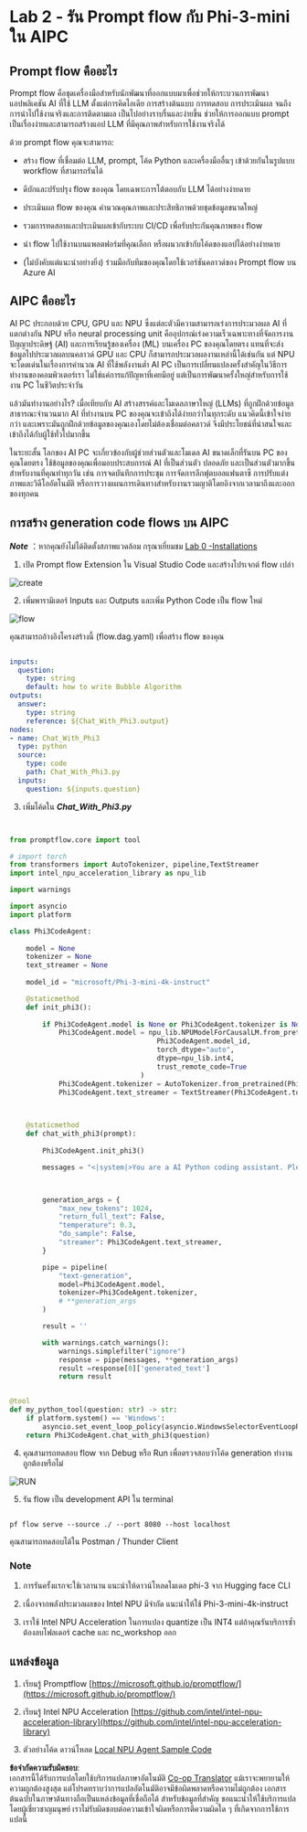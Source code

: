 <!--
CO_OP_TRANSLATOR_METADATA:
{
  "original_hash": "bc29f7fe7fc16bed6932733eac8c81b8",
  "translation_date": "2025-07-17T03:58:34+00:00",
  "source_file": "md/02.Application/02.Code/Phi3/VSCodeExt/HOL/AIPC/02.PromptflowWithNPU.md",
  "language_code": "th"
}
-->
# **Lab 2 - รัน Prompt flow กับ Phi-3-mini ใน AIPC**

## **Prompt flow คืออะไร**

Prompt flow คือชุดเครื่องมือสำหรับนักพัฒนาที่ออกแบบมาเพื่อช่วยให้กระบวนการพัฒนาแอปพลิเคชัน AI ที่ใช้ LLM ตั้งแต่การคิดไอเดีย การสร้างต้นแบบ การทดสอบ การประเมินผล จนถึงการนำไปใช้งานจริงและการติดตามผล เป็นไปอย่างราบรื่นและง่ายขึ้น ช่วยให้การออกแบบ prompt เป็นเรื่องง่ายและสามารถสร้างแอป LLM ที่มีคุณภาพสำหรับการใช้งานจริงได้

ด้วย prompt flow คุณจะสามารถ:

- สร้าง flow ที่เชื่อมต่อ LLM, prompt, โค้ด Python และเครื่องมืออื่นๆ เข้าด้วยกันในรูปแบบ workflow ที่สามารถรันได้

- ดีบักและปรับปรุง flow ของคุณ โดยเฉพาะการโต้ตอบกับ LLM ได้อย่างง่ายดาย

- ประเมินผล flow ของคุณ คำนวณคุณภาพและประสิทธิภาพด้วยชุดข้อมูลขนาดใหญ่

- รวมการทดสอบและประเมินผลเข้ากับระบบ CI/CD เพื่อรับประกันคุณภาพของ flow

- นำ flow ไปใช้งานบนแพลตฟอร์มที่คุณเลือก หรือผนวกเข้ากับโค้ดของแอปได้อย่างง่ายดาย

- (ไม่บังคับแต่แนะนำอย่างยิ่ง) ร่วมมือกับทีมของคุณโดยใช้เวอร์ชันคลาวด์ของ Prompt flow บน Azure AI

## **AIPC คืออะไร**

AI PC ประกอบด้วย CPU, GPU และ NPU ซึ่งแต่ละตัวมีความสามารถเร่งการประมวลผล AI ที่แตกต่างกัน NPU หรือ neural processing unit คืออุปกรณ์เร่งความเร็วเฉพาะทางที่จัดการงานปัญญาประดิษฐ์ (AI) และการเรียนรู้ของเครื่อง (ML) บนเครื่อง PC ของคุณโดยตรง แทนที่จะส่งข้อมูลไปประมวลผลบนคลาวด์ GPU และ CPU ก็สามารถประมวลผลงานเหล่านี้ได้เช่นกัน แต่ NPU จะโดดเด่นในเรื่องการคำนวณ AI ที่ใช้พลังงานต่ำ AI PC เป็นการเปลี่ยนแปลงครั้งสำคัญในวิธีการทำงานของคอมพิวเตอร์เรา ไม่ใช่แค่การแก้ปัญหาที่เคยมีอยู่ แต่เป็นการพัฒนาครั้งใหญ่สำหรับการใช้งาน PC ในชีวิตประจำวัน

แล้วมันทำงานอย่างไร? เมื่อเทียบกับ AI สร้างสรรค์และโมเดลภาษาใหญ่ (LLMs) ที่ถูกฝึกด้วยข้อมูลสาธารณะจำนวนมาก AI ที่ทำงานบน PC ของคุณจะเข้าถึงได้ง่ายกว่าในทุกระดับ แนวคิดนี้เข้าใจง่ายกว่า และเพราะมันถูกฝึกด้วยข้อมูลของคุณเองโดยไม่ต้องเชื่อมต่อคลาวด์ จึงมีประโยชน์ที่น่าสนใจและเข้าถึงได้กับผู้ใช้ทั่วไปมากขึ้น

ในระยะสั้น โลกของ AI PC จะเกี่ยวข้องกับผู้ช่วยส่วนตัวและโมเดล AI ขนาดเล็กที่รันบน PC ของคุณโดยตรง ใช้ข้อมูลของคุณเพื่อมอบประสบการณ์ AI ที่เป็นส่วนตัว ปลอดภัย และเป็นส่วนตัวมากขึ้นสำหรับงานที่คุณทำทุกวัน เช่น การจดบันทึกการประชุม การจัดการลีกฟุตบอลแฟนตาซี การปรับแต่งภาพและวิดีโออัตโนมัติ หรือการวางแผนการเดินทางสำหรับงานรวมญาติโดยอิงจากเวลามาถึงและออกของทุกคน

## **การสร้าง generation code flows บน AIPC**

***Note*** ：หากคุณยังไม่ได้ติดตั้งสภาพแวดล้อม กรุณาเยี่ยมชม [Lab 0 -Installations](./01.Installations.md)

1. เปิด Prompt flow Extension ใน Visual Studio Code และสร้างโปรเจกต์ flow เปล่า

![create](../../../../../../../../../translated_images/pf_create.bde888dc83502eba082a058175bbf1eee6791219795393a386b06fd3043ec54d.th.png)

2. เพิ่มพารามิเตอร์ Inputs และ Outputs และเพิ่ม Python Code เป็น flow ใหม่

![flow](../../../../../../../../../translated_images/pf_flow.520824c0969f2a94f17e947f86bdc4b4c6c88a2efa394fe3bcfb58c0dbc578a7.th.png)

คุณสามารถอ้างอิงโครงสร้างนี้ (flow.dag.yaml) เพื่อสร้าง flow ของคุณ

```yaml

inputs:
  question:
    type: string
    default: how to write Bubble Algorithm
outputs:
  answer:
    type: string
    reference: ${Chat_With_Phi3.output}
nodes:
- name: Chat_With_Phi3
  type: python
  source:
    type: code
    path: Chat_With_Phi3.py
  inputs:
    question: ${inputs.question}


```

3. เพิ่มโค้ดใน ***Chat_With_Phi3.py***

```python


from promptflow.core import tool

# import torch
from transformers import AutoTokenizer, pipeline,TextStreamer
import intel_npu_acceleration_library as npu_lib

import warnings

import asyncio
import platform

class Phi3CodeAgent:
    
    model = None
    tokenizer = None
    text_streamer = None
    
    model_id = "microsoft/Phi-3-mini-4k-instruct"

    @staticmethod
    def init_phi3():
        
        if Phi3CodeAgent.model is None or Phi3CodeAgent.tokenizer is None or Phi3CodeAgent.text_streamer is None:
            Phi3CodeAgent.model = npu_lib.NPUModelForCausalLM.from_pretrained(
                                    Phi3CodeAgent.model_id,
                                    torch_dtype="auto",
                                    dtype=npu_lib.int4,
                                    trust_remote_code=True
                                )
            Phi3CodeAgent.tokenizer = AutoTokenizer.from_pretrained(Phi3CodeAgent.model_id)
            Phi3CodeAgent.text_streamer = TextStreamer(Phi3CodeAgent.tokenizer, skip_prompt=True)

    

    @staticmethod
    def chat_with_phi3(prompt):
        
        Phi3CodeAgent.init_phi3()

        messages = "<|system|>You are a AI Python coding assistant. Please help me to generate code in Python.The answer only genertated Python code, but any comments and instructions do not need to be generated<|end|><|user|>" + prompt +"<|end|><|assistant|>"



        generation_args = {
            "max_new_tokens": 1024,
            "return_full_text": False,
            "temperature": 0.3,
            "do_sample": False,
            "streamer": Phi3CodeAgent.text_streamer,
        }

        pipe = pipeline(
            "text-generation",
            model=Phi3CodeAgent.model,
            tokenizer=Phi3CodeAgent.tokenizer,
            # **generation_args
        )

        result = ''

        with warnings.catch_warnings():
            warnings.simplefilter("ignore")
            response = pipe(messages, **generation_args)
            result =response[0]['generated_text']
            return result


@tool
def my_python_tool(question: str) -> str:
    if platform.system() == 'Windows':
        asyncio.set_event_loop_policy(asyncio.WindowsSelectorEventLoopPolicy())
    return Phi3CodeAgent.chat_with_phi3(question)


```

4. คุณสามารถทดสอบ flow จาก Debug หรือ Run เพื่อตรวจสอบว่าโค้ด generation ทำงานถูกต้องหรือไม่

![RUN](../../../../../../../../../translated_images/pf_run.4239e8a0b420a58284edf6ee1471c1697c345670313c8e7beac0edaee15b9a9d.th.png)

5. รัน flow เป็น development API ใน terminal

```

pf flow serve --source ./ --port 8080 --host localhost   

```

คุณสามารถทดสอบได้ใน Postman / Thunder Client

### **Note**

1. การรันครั้งแรกจะใช้เวลานาน แนะนำให้ดาวน์โหลดโมเดล phi-3 จาก Hugging face CLI

2. เนื่องจากพลังประมวลผลของ Intel NPU มีจำกัด แนะนำให้ใช้ Phi-3-mini-4k-instruct

3. เราใช้ Intel NPU Acceleration ในการแปลง quantize เป็น INT4 แต่ถ้าคุณรันบริการซ้ำ ต้องลบโฟลเดอร์ cache และ nc_workshop ออก

## **แหล่งข้อมูล**

1. เรียนรู้ Promptflow [https://microsoft.github.io/promptflow/](https://microsoft.github.io/promptflow/)

2. เรียนรู้ Intel NPU Acceleration [https://github.com/intel/intel-npu-acceleration-library](https://github.com/intel/intel-npu-acceleration-library)

3. ตัวอย่างโค้ด ดาวน์โหลด [Local NPU Agent Sample Code](../../../../../../../../../code/07.Lab/01/AIPC)

**ข้อจำกัดความรับผิดชอบ**:  
เอกสารนี้ได้รับการแปลโดยใช้บริการแปลภาษาอัตโนมัติ [Co-op Translator](https://github.com/Azure/co-op-translator) แม้เราจะพยายามให้ความถูกต้องสูงสุด แต่โปรดทราบว่าการแปลอัตโนมัติอาจมีข้อผิดพลาดหรือความไม่ถูกต้อง เอกสารต้นฉบับในภาษาต้นทางถือเป็นแหล่งข้อมูลที่เชื่อถือได้ สำหรับข้อมูลที่สำคัญ ขอแนะนำให้ใช้บริการแปลโดยผู้เชี่ยวชาญมนุษย์ เราไม่รับผิดชอบต่อความเข้าใจผิดหรือการตีความผิดใด ๆ ที่เกิดจากการใช้การแปลนี้